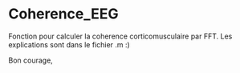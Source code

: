 # Coherence_EEG

Fonction pour calculer la coherence corticomusculaire par FFT.
Les explications sont dans le fichier .m :) 

Bon courage, 
